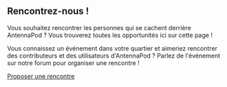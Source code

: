 ## Rencontrez-nous !

Vous souhaitez rencontrer les personnes qui se cachent derrière AntennaPod ? Vous trouverez toutes les opportunités ici sur cette page !

Vous connaissez un événement dans votre quartier et aimeriez rencontrer des contributeurs et des utilisateurs d'AntennaPod ? Parlez de l'événement sur notre forum pour organiser une rencontre !

[Proposer une rencontre](https://forum.antennapod.org/)
